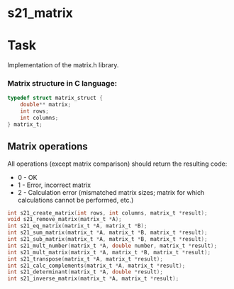 # s21_matrix  

# Task
Implementation of the matrix.h library.   

### Matrix structure in C language:

```c
typedef struct matrix_struct {
    double** matrix;
    int rows;
    int columns;
} matrix_t;
```
## Matrix operations

All operations (except matrix comparison) should return the resulting code:
- 0 - OK
- 1 - Error, incorrect matrix
- 2 - Calculation error (mismatched matrix sizes; matrix for which calculations cannot be performed, etc.)

```c
int s21_create_matrix(int rows, int columns, matrix_t *result);
void s21_remove_matrix(matrix_t *A);
int s21_eq_matrix(matrix_t *A, matrix_t *B);
int s21_sum_matrix(matrix_t *A, matrix_t *B, matrix_t *result);
int s21_sub_matrix(matrix_t *A, matrix_t *B, matrix_t *result);
int s21_mult_number(matrix_t *A, double number, matrix_t *result);
int s21_mult_matrix(matrix_t *A, matrix_t *B, matrix_t *result);
int s21_transpose(matrix_t *A, matrix_t *result);
int s21_calc_complements(matrix_t *A, matrix_t *result);
int s21_determinant(matrix_t *A, double *result);
int s21_inverse_matrix(matrix_t *A, matrix_t *result);
```
